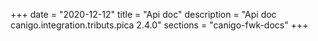 +++
date        = "2020-12-12"
title       = "Api doc"
description = "Api doc canigo.integration.tributs.pica 2.4.0"
sections    = "canigo-fwk-docs"
+++